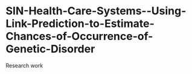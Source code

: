 # SIN-Health-Care-Systems--Using-Link-Prediction-to-Estimate-Chances-of-Occurrence-of-Genetic-Disorder
Research work
